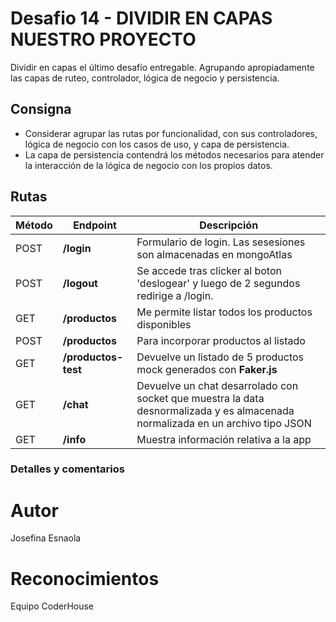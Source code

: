 # Desafio 14 - DIVIDIR EN CAPAS NUESTRO PROYECTO

Dividir en capas el último desafío entregable. Agrupando apropiadamente las capas de ruteo, controlador, lógica de negocio y persistencia.

## Consigna

- Considerar agrupar las rutas por funcionalidad, con sus controladores, lógica de negocio con los casos de uso, y capa de persistencia.
- La capa de persistencia contendrá los métodos necesarios para atender la interacción de la lógica de negocio con los propios datos.

## Rutas

| Método | Endpoint            | Descripción                                                                                                                    |
| ------ | ------------------- | ------------------------------------------------------------------------------------------------------------------------------ |
| POST   | **/login**          | Formulario de login. Las sesesiones son almacenadas en mongoAtlas                                                              |
| POST   | **/logout**         | Se accede tras clicker al boton 'deslogear' y luego de 2 segundos redirige a /login.                                           |
| GET    | **/productos**      | Me permite listar todos los productos disponibles                                                                              |
| POST   | **/productos**      | Para incorporar productos al listado                                                                                           |
| GET    | **/productos-test** | Devuelve un listado de 5 productos mock generados con **Faker.js**                                                             |
| GET    | **/chat**           | Devuelve un chat desarrolado con socket que muestra la data desnormalizada y es almacenada normalizada en un archivo tipo JSON |
| GET    | **/info**           | Muestra información relativa a la app                                                                                          |

### Detalles y comentarios

# Autor

Josefina Esnaola

# Reconocimientos

Equipo CoderHouse
